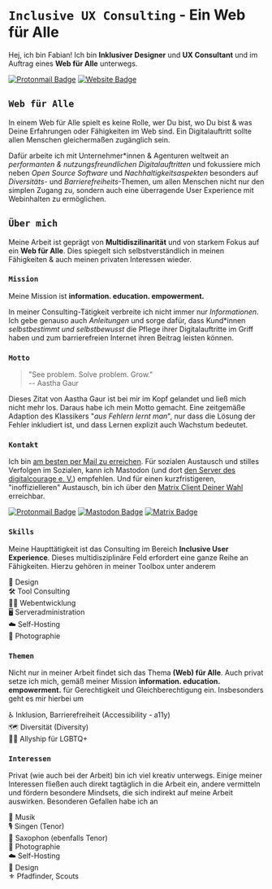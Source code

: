 # `Inclusive UX Consulting` - Ein Web für Alle

Hej, ich bin Fabian! Ich bin **Inklusiver Designer** und **UX Consultant** und im Auftrag eines **Web für Alle** unterwegs.

<a href="mailto:hi@feynmatt.com"><img src="https://img.shields.io/badge/-mail%20an%20hi@feynmatt.com-EC4899?style=flat-square&amp;labelColor=041A29&amp;color=041A29&amp;logo=Protonmail&amp;link=mailto:hi@feynmatt.com" alt="Protonmail Badge"></a>
<a href="https://feynmatt.com"><img src="https://img.shields.io/badge/-feynmatt.com-EC4899?style=flat-square&amp;labelColor=041A29&amp;color=041A29&amp;logo=Firefox&amp;link=https://feynmatt.com" alt="Website Badge"></a>

<!--<a href="https://www.linkedin.com/in/fabianwohlgemuth/"><img src="https://img.shields.io/badge/-@fabianwohlgemuth-EC4899?style=flat-square&amp;labelColor=041A29&amp;color=041A29&amp;logo=LinkedIn&amp;link=https://www.linkedin.com/in/fabianwohlgemuth/" alt="LinkedIn Badge"></a>-->

## `Web für Alle`

In einem Web für Alle spielt es keine Rolle, wer Du bist, wo Du bist & was Deine Erfahrungen oder Fähigkeiten im Web sind. Ein Digitalauftritt sollte allen Menschen gleichermaßen zugänglich sein.

Dafür arbeite ich mit Unternehmer*innen & Agenturen weltweit an *performanten & nutzungsfreundlichen Digitalauftritten* und fokussiere mich neben *Open Source Software* und *Nachhaltigkeitsaspekten* besonders auf *Diversitäts*- und *Barrierefreiheits*-Themen, um allen Menschen nicht nur den simplen Zugang zu, sondern auch eine überragende User Experience mit Webinhalten zu ermöglichen.

## `Über mich`

Meine Arbeit ist geprägt von **Multidiszilinarität** und von starkem Fokus auf ein **Web für Alle**. Dies spiegelt sich selbstverständlich in meinen Fähigkeiten & auch meinen privaten Interessen wieder.

### `Mission`

Meine Mission ist **information. education. empowerment.**

In meiner Consulting-Tätigkeit verbreite ich nicht immer nur *Informationen*. Ich gebe genauso auch *Anleitungen* und sorge dafür, dass Kund*innen *selbstbestimmt und selbstbewusst* die Pflege ihrer Digitalauftritte im Griff haben und zum barrierefreien Internet ihren Beitrag leisten können.

### `Motto`

> "See problem. Solve problem. Grow."  
> -- Aastha Gaur

Dieses Zitat von Aastha Gaur ist bei mir im Kopf gelandet und ließ mich nicht mehr los. Daraus habe ich mein Motto gemacht. Eine zeitgemäße Adaption des Klassikers "*aus Fehlern lernt man*", nur dass die Lösung der Fehler inkludiert ist, und dass Lernen explizit auch Wachstum bedeutet.

### `Kontakt`

Ich bin [am besten per Mail zu erreichen](mailto:hi@feynmatt.com). Für sozialen Austausch und stilles Verfolgen im Sozialen, kann ich Mastodon (und dort [den Server des digitalcourage e. V.](https://digitalcourage.social/@wohfab)) empfehlen. Und für einen kurzfristigeren, "inoffizielleren" Austausch, bin ich über den [Matrix Client Deiner Wahl](https://matrix.to/#/@wohfab:beeper.com) erreichbar.

<a href="mailto:hi@feynmatt.com"><img src="https://img.shields.io/badge/-mail%20an%20hi@feynmatt.com-EC4899?style=flat-square&amp;labelColor=041A29&amp;color=041A29&amp;logo=Protonmail&amp;link=mailto:hi@feynmatt.com" alt="Protonmail Badge"></a>
<a href="https://digitalcourage.social/@wohfab"><img src="https://img.shields.io/badge/-@wohfab@digitalcourage.social-EC4899?style=flat-square&amp;labelColor=041A29&amp;color=041A29&amp;logo=Mastodon&amp;link=https://digitalcourage.social/@wohfab" alt="Mastodon Badge"></a>
<a href="https://matrix.to/#/@wohfab:beeper.com"><img src="https://img.shields.io/badge/-@wohfab:beeper.com-EC4899?style=flat-square&amp;labelColor=041A29&amp;color=041A29&amp;logo=Matrix&amp;link=https://matrix.to/#/@wohfab:beeper.com" alt="Matrix Badge"></a>

### `Skills`

Meine Haupttätigkeit ist das Consulting im Bereich **Inclusive User Experience**. Dieses multidisziplinäre Feld erfordert eine ganze Reihe an Fähigkeiten. Hierzu gehören in meiner Toolbox unter anderem

🎨 Design  
🛠️ Tool Consulting  
🧑‍💻 Webentwicklung  
🖥️ Serveradministration  
☁️ Self-Hosting  
📸 Photographie  

### `Themen`

Nicht nur in meiner Arbeit findet sich das Thema **(Web) für Alle**. Auch privat setze ich mich, gemäß meiner Mission **information. education. empowerment.** für Gerechtigkeit und Gleichberechtigung ein. Insbesonders geht es mir hierbei um

♿ Inklusion, Barrierefreiheit (Accessibility - a11y)  
🗺️ Diversität (Diversity)  
🏳️‍🌈 Allyship für LGBTQ+

### `Interessen`

Privat (wie auch bei der Arbeit) bin ich viel kreativ unterwegs. Einige meiner Interessen fließen auch direkt tagtäglich in die Arbeit ein, andere vermitteln und fördern besondere Mindsets, die sich indirekt auf meine Arbeit auswirken. Besonderen Gefallen habe ich an

🎵 Musik  
🎙️ Singen (Tenor)  
🎷 Saxophon (ebenfalls Tenor)  
📸 Photographie  
☁️ Self-Hosting  
🎨 Design  
⚜️ Pfadfinder, Scouts  
